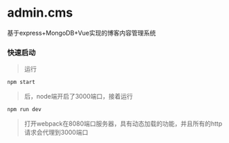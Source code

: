 # admin.cms
基于express+MongoDB+Vue实现的博客内容管理系统

### 快速启动
>运行
```js
npm start
```
>后，node端开启了3000端口，接着运行
```js
npm run dev
```
>打开webpack在8080端口服务器，具有动态加载的功能，并且所有的http请求会代理到3000端口

